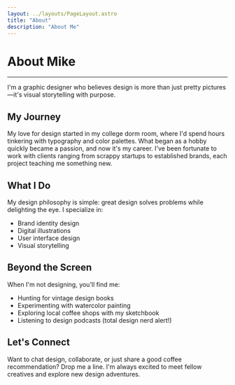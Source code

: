 ```yaml
---
layout: ../layouts/PageLayout.astro
title: "About"
description: "About Me"
---
```


# About Mike

---

I'm a graphic designer who believes design is more than just pretty pictures—it's visual storytelling with purpose.

## My Journey

My love for design started in my college dorm room, where I'd spend hours tinkering with typography and color palettes. What began as a hobby quickly became a passion, and now it's my career. I've been fortunate to work with clients ranging from scrappy startups to established brands, each project teaching me something new.

## What I Do

My design philosophy is simple: great design solves problems while delighting the eye. I specialize in:

- Brand identity design
- Digital illustrations
- User interface design
- Visual storytelling

## Beyond the Screen

When I'm not designing, you'll find me:

- Hunting for vintage design books
- Experimenting with watercolor painting
- Exploring local coffee shops with my sketchbook
- Listening to design podcasts (total design nerd alert!)

## Let's Connect

Want to chat design, collaborate, or just share a good coffee recommendation? Drop me a line. I'm always excited to meet fellow creatives and explore new design adventures.
